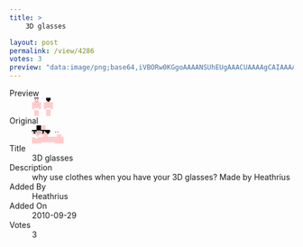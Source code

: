 ```yaml
---
title: >
    3D glasses

layout: post
permalink: /view/4286
votes: 3
preview: "data:image/png;base64,iVBORw0KGgoAAAANSUhEUgAAACUAAAAgCAIAAAAaMSbnAAAABnRSTlMA/wD/AP5AXyvrAAAA10lEQVRIie2VWw4CIQxFb40rEva/AnBJ1A/jBArFMg9HDTd8DJmWU6C0xJzwEtEFLeU2HVncr8WPECzrbhGVsZNixqa1DPuTFuQj+bgsANIiWCvmlA1NyTRa18Eh5DbF/SHG2gEA3M0afQjkfT4VBtWJC6QWQRepwSDyEwCcKxjOjfI00lM0/AbE2cb7kHc7g4/T6bzN+TLIEwmyKl9GeAdr8n6bV9YzLRuNr8Lg/un97dnfLe5V/1vOJP82ytA+u/Vs72KGRv9rIs39/a3+/f1N3uR9M+8BL/ej9C2PCC0AAAAASUVORK5CYII="
---
```

<dl class="side-by-side">
<dt>Preview</dt>
<dd>
    <img class="preview" src="data:image/png;base64,iVBORw0KGgoAAAANSUhEUgAAACUAAAAgCAIAAAAaMSbnAAAABnRSTlMA/wD/AP5AXyvrAAAA10lEQVRIie2VWw4CIQxFb40rEva/AnBJ1A/jBArFMg9HDTd8DJmWU6C0xJzwEtEFLeU2HVncr8WPECzrbhGVsZNixqa1DPuTFuQj+bgsANIiWCvmlA1NyTRa18Eh5DbF/SHG2gEA3M0afQjkfT4VBtWJC6QWQRepwSDyEwCcKxjOjfI00lM0/AbE2cb7kHc7g4/T6bzN+TLIEwmyKl9GeAdr8n6bV9YzLRuNr8Lg/un97dnfLe5V/1vOJP82ytA+u/Vs72KGRv9rIs39/a3+/f1N3uR9M+8BL/ej9C2PCC0AAAAASUVORK5CYII=">
</dd>
<dt>Original</dt>
<dd>
    <img class="preview" src="data:image/png;base64,iVBORw0KGgoAAAANSUhEUgAAAEAAAAAgCAYAAACinX6EAAAA0klEQVR42u2WYQ7AEAyF3Wmn3Z3cybLtD0arSgyvyUtE0sT7qsUYPhwlZy0ps0AAAAAAAAAAAAAsDMAN1vQVnh9AbCZelyrOkQJwjULmnjHAran8QgiB+RQQc9hHnsNXVE4LAFLl8qn28g+evp7yaqsB1EDgcnOzZfwAyBw22DvPr6loTzIwf/VMFlf5Nuyrsk1+/0/4NJnwwKxp5QTvDhQAAGAzAOpvV6Nh2Et1r8CkZtsBSEGY0LwOgEYFH6e1AWx/AwAAAAAAALYB0DsAoC+AC95SnjXMeLH/AAAAAElFTkSuQmCC">
</dd>
<dt>Title</dt>
<dd>3D glasses</dd>
<dt>Description</dt>
<dd>why use clothes when you have your 3D glasses? Made by Heathrius</dd>
<dt>Added By</dt>
<dd>Heathrius</dd>
<dt>Added On</dt>
<dd>2010-09-29</dd>
<dt>Votes</dt>
<dd>3</dd>
</dl>
